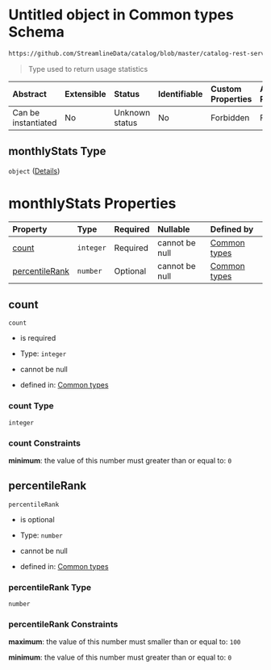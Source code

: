 # Untitled object in Common types Schema

```txt
https://github.com/StreamlineData/catalog/blob/master/catalog-rest-service/src/main/resources/json/schema/type/common.json#/definitions/usageDetails/properties/monthlyStats
```



> Type used to return usage statistics

| Abstract            | Extensible | Status         | Identifiable | Custom Properties | Additional Properties | Access Restrictions | Defined In                                                     |
| :------------------ | :--------- | :------------- | :----------- | :---------------- | :-------------------- | :------------------ | :------------------------------------------------------------- |
| Can be instantiated | No         | Unknown status | No           | Forbidden         | Forbidden             | none                | [common.json*](../out/type/common.json "open original schema") |

## monthlyStats Type

`object` ([Details](common-definitions-usagestats.md))

# monthlyStats Properties

| Property                          | Type      | Required | Nullable       | Defined by                                                                                                                                                                                                                                                |
| :-------------------------------- | :-------- | :------- | :------------- | :-------------------------------------------------------------------------------------------------------------------------------------------------------------------------------------------------------------------------------------------------------- |
| [count](#count)                   | `integer` | Required | cannot be null | [Common types](common-definitions-usagestats-properties-count.md "https://github.com/StreamlineData/catalog/blob/master/catalog-rest-service/src/main/resources/json/schema/type/common.json#/definitions/usageStats/properties/count")                   |
| [percentileRank](#percentilerank) | `number`  | Optional | cannot be null | [Common types](common-definitions-usagestats-properties-percentilerank.md "https://github.com/StreamlineData/catalog/blob/master/catalog-rest-service/src/main/resources/json/schema/type/common.json#/definitions/usageStats/properties/percentileRank") |

## count



`count`

*   is required

*   Type: `integer`

*   cannot be null

*   defined in: [Common types](common-definitions-usagestats-properties-count.md "https://github.com/StreamlineData/catalog/blob/master/catalog-rest-service/src/main/resources/json/schema/type/common.json#/definitions/usageStats/properties/count")

### count Type

`integer`

### count Constraints

**minimum**: the value of this number must greater than or equal to: `0`

## percentileRank



`percentileRank`

*   is optional

*   Type: `number`

*   cannot be null

*   defined in: [Common types](common-definitions-usagestats-properties-percentilerank.md "https://github.com/StreamlineData/catalog/blob/master/catalog-rest-service/src/main/resources/json/schema/type/common.json#/definitions/usageStats/properties/percentileRank")

### percentileRank Type

`number`

### percentileRank Constraints

**maximum**: the value of this number must smaller than or equal to: `100`

**minimum**: the value of this number must greater than or equal to: `0`
